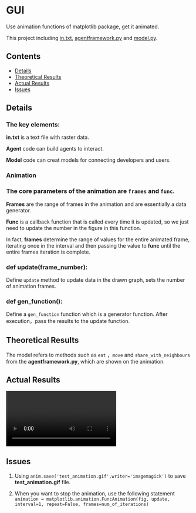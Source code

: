 # GUI

Use animation functions of matplotlib package, get it animated.

This project including [in.txt](https://github.com/hahatori/Animation/blob/master/in.txt), [agentframework.py](https://github.com/hahatori/Animation/blob/master/agentframework.py) and [model.py](https://github.com/hahatori/Animation/blob/master/model.py).

## Contents

- [Details](#details)
- [Theoretical Results](#theoretical-results)
- [Actual Results](#actual-results)
- [Issues](#issues)

## Details

### The key elements:

**in.txt** is a text file with raster data.

**Agent** code can build agents to interact.

**Model** code can creat models for connecting developers and users.

### Animation

### The core parameters of the **animation** are ```frames``` and ```func```.

**Frames** are the range of frames in the animation and are essentially a data generator.

**Func** is a callback function that is called every time it is updated, so we just need to update the number in the figure in this function.

In fact, **frames** determine the range of values for the entire animated frame, iterating once in the interval and then passing the value to **func** until the entire frames iteration is complete.

### def update(frame_number):

Define ```update``` method to update data in the drawn graph, sets the number of animation frames.

### def gen_function():

Define a ```gen_function``` function which is a generator function. After execution，pass the results to the update function.

## Theoretical Results

The model refers to methods such as ```eat``` ，```move``` and ```share_with_neighbours``` from the **agentframework.py**, which are shown on the animation.

## Actual Results

![Animation](https://github.com/hahatori/Python_Assignment1/blob/master/Ani.mov)

## Issues

1. Using ```anim.save('test_animation.gif',writer='imagemagick')``` to save **test_animation.gif** file.

2. When you want to stop the animation, use the following statement ```animation = matplotlib.animation.FuncAnimation(fig, update, interval=1, repeat=False, frames=num_of_iterations)```
